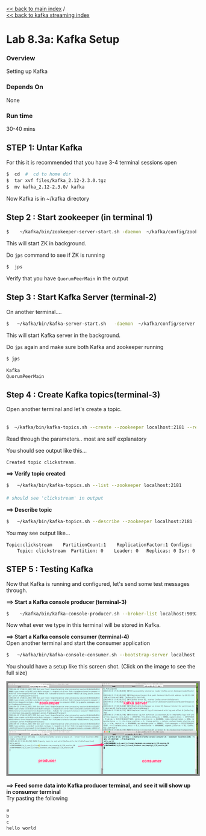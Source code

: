 <link rel='stylesheet' href='../../assets/css/main.css'/>

[<< back to main index](../../README.md)  /  
[<< back to kafka streaming index](README.md)  

Lab 8.3a: Kafka Setup
=================

### Overview
Setting up Kafka

### Depends On
None

### Run time
30-40 mins

## STEP 1: Untar Kafka
For this it is recommended that you have 3-4 terminal sessions open

```bash
$  cd  #  cd to home dir
$  tar xvf files/kafka_2.12-2.3.0.tgz
$  mv kafka_2.12-2.3.0/ kafka
```
Now Kafka is in ~/kafka directory

## Step 2 :  Start zookeeper (in terminal 1)
```bash
$    ~/kafka/bin/zookeeper-server-start.sh -daemon  ~/kafka/config/zookeeper.properties
```

This will start ZK in background.

Do `jps` command to see if ZK is running

```bash
$  jps
```

Verify that you have `QuorumPeerMain` in the output


## Step 3 :  Start Kafka Server (terminal-2)
On another terminal....
```bash
$   ~/kafka/bin/kafka-server-start.sh   -daemon  ~/kafka/config/server.properties
```

This will start Kafka server in the background.

Do `jps` again and make sure both Kafka and zookeeper running

```bash
$ jps
```

```console
Kafka
QuorumPeerMain

```


## Step 4 : Create Kafka topics(terminal-3)
Open another terminal and let's create a topic.
```bash

$  ~/kafka/bin/kafka-topics.sh --create --zookeeper localhost:2181 --replication-factor 1 --partitions 2 --topic clickstream
```
Read through the parameters.. most are self explanatory

You should see output like this...
```
Created topic clickstream.
```

**==>  Verify topic created**
```bash
$   ~/kafka/bin/kafka-topics.sh --list --zookeeper localhost:2181

# should see 'clickstream' in output
```

**==> Describe topic**
```bash
$   ~/kafka/bin/kafka-topics.sh --describe --zookeeper localhost:2181 --topic clickstream
```

You may see output like...
```console
Topic:clickstream    PartitionCount:1    ReplicationFactor:1 Configs:
    Topic: clickstream  Partition: 0    Leader: 0   Replicas: 0 Isr: 0
```

## STEP 5 : Testing Kafka
Now that Kafka is running and configured, let's send some test messages through.

**==> Start a Kafka console producer (terminal-3)**
```bash
$    ~/kafka/bin/kafka-console-producer.sh --broker-list localhost:9092 --topic clickstream
```

Now what ever we type in this terminal will be stored in Kafka.

**==> Start a Kafka console consumer (terminal-4)**   
Open another terminal and start the consumer application
```bash
$   ~/kafka/bin/kafka-console-consumer.sh --bootstrap-server localhost:9092 --topic clickstream
```

You should have a setup like this screen shot.  (Click on the image  to see the full size)

<a href="../../assets/images/8.3-kafka1.png"><img src="../../assets/images/8.3-kafka1.png" style="border: 5px solid grey; max-width:100%;"/></a>

**==> Feed some data into Kafka producer terminal,  and see it will show up in consumer terminal**  
Try pasting the following
```
a
b
c
hello world
```
